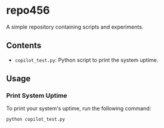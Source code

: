# repo456

A simple repository containing scripts and experiments.

## Contents

- `copilot_test.py`: Python script to print the system uptime.

## Usage

### Print System Uptime

To print your system's uptime, run the following command:

```bash
python copilot_test.py

